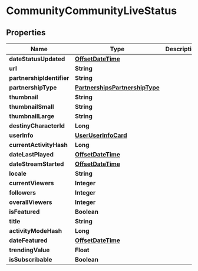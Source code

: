 
# CommunityCommunityLiveStatus

## Properties
Name | Type | Description | Notes
------------ | ------------- | ------------- | -------------
**dateStatusUpdated** | [**OffsetDateTime**](OffsetDateTime.md) |  |  [optional]
**url** | **String** |  |  [optional]
**partnershipIdentifier** | **String** |  |  [optional]
**partnershipType** | [**PartnershipsPartnershipType**](PartnershipsPartnershipType.md) |  |  [optional]
**thumbnail** | **String** |  |  [optional]
**thumbnailSmall** | **String** |  |  [optional]
**thumbnailLarge** | **String** |  |  [optional]
**destinyCharacterId** | **Long** |  |  [optional]
**userInfo** | [**UserUserInfoCard**](UserUserInfoCard.md) |  |  [optional]
**currentActivityHash** | **Long** |  |  [optional]
**dateLastPlayed** | [**OffsetDateTime**](OffsetDateTime.md) |  |  [optional]
**dateStreamStarted** | [**OffsetDateTime**](OffsetDateTime.md) |  |  [optional]
**locale** | **String** |  |  [optional]
**currentViewers** | **Integer** |  |  [optional]
**followers** | **Integer** |  |  [optional]
**overallViewers** | **Integer** |  |  [optional]
**isFeatured** | **Boolean** |  |  [optional]
**title** | **String** |  |  [optional]
**activityModeHash** | **Long** |  |  [optional]
**dateFeatured** | [**OffsetDateTime**](OffsetDateTime.md) |  |  [optional]
**trendingValue** | **Float** |  |  [optional]
**isSubscribable** | **Boolean** |  |  [optional]



